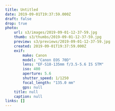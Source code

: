 ```yaml
---
title: Untitled
date: 2019-09-01T19:37:59.000Z
draft: false
drop: true
photo:
    url: s3/images/2019-09-01-12-37-59.jpg
    thumb: s3/thumbs/2019-09-01-12-37-59.jpg
    preview: s3/previews/2019-09-01-12-37-59.jpg
    created: 2019-09-01T19:37:59.000Z
    exif:
        make: Canon
        model: "Canon EOS 70D"
        lens: "EF-S18-135mm f/3.5-5.6 IS STM"
        iso: 400
        aperture: 5.6
        shutter_speed: 1/1250
        focal_length: "135.0 mm"
        gps: null
    title: null
    caption: null
links: []
---
```

